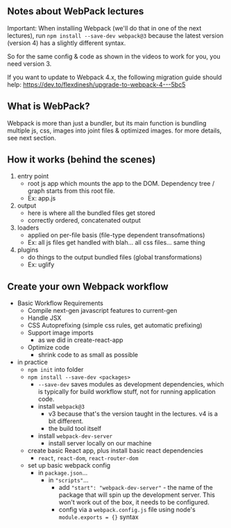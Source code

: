 ## Notes about WebPack lectures
Important: When installing Webpack (we'll do that in one of the next lectures), run `npm install --save-dev webpack@3` because the latest version (version 4) has a slightly different syntax. 

So for the same config & code as shown in the videos to work for you, you need version 3.

If you want to update to Webpack 4.x, the following migration guide should help: https://dev.to/flexdinesh/upgrade-to-webpack-4---5bc5

## What is WebPack?
Webpack is more than just a bundler, but its main function is bundling multiple js, css, images into joint files & optimized images. for more details, see next section.

## How it works (behind the scenes)
1. entry point
    - root js app which mounts the app to the DOM. Dependency tree / graph starts from this root file.
    - Ex: app.js
2. output
    - here is where all the bundled files get stored
    - correctly ordered, concatenated output
3. loaders
    - applied on per-file basis (file-type dependent transofmations)
    - Ex: all js files get handled with blah... all css files... same thing
4. plugins
    - do things to the output bundled files (global transformations)
    - Ex: uglify

## Create your own Webpack workflow
- Basic Workflow Requirements
    - Compile next-gen javascript features to current-gen
    - Handle JSX
    - CSS Autoprefixing (simple css rules, get automatic prefixing)
    - Support image imports
        - as we did in create-react-app
    - Optimize code
        - shrink code to as small as possible
- in practice
    - `npm init` into folder
    - `npm install --save-dev <packages>`
        - `--save-dev` saves modules as development dependencies, which is typically for build workflow stuff, not for running application code.
        - install `webpack@3`
            - v3 because that's the version taught in the lectures. v4 is a bit different.
            - the build tool itself
        - install `webpack-dev-server`
            - install server locally on our machine
    - create basic React app, plus install basic react dependencies
        - `react`, `react-dom`, `react-router-dom`
    - set up basic webpack config
        - in `package.json`...
            - in `"scripts"`...
                - add `"start": "webpack-dev-server"` - the name of the package that will spin up the development server. This won't work out of the box, it needs to be configured.
                - config via a `webpack.config.js` file using node's `module.exports = {}` syntax